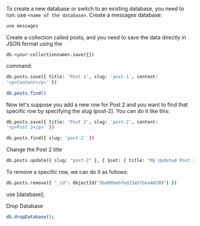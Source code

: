 To create a new database or switch to an existing database, you need to run: use
```<name of the database>```. Create a messages database:

```sh
use messages
```

Create a collection called posts, and you need to save the data
directly in JSON format using the 
```
db.<your-collectionname>.save({})
```
command:

```sh
db.posts.save({ title: 'Post 1', slug: 'post-1', content:
'<p>Content</p>' })
```

```sh
db.posts.find()
```

Now let's suppose you add a new row for Post 2 and you want to find that
specific row by specifying the slug (post-2). You can do it like this:

```sh
db.posts.save({ title: 'Post 2', slug: 'post-2', content:
'<p>Post 2</p>' })
```

```sh
db.posts.find({ slug: 'post-2' })
```

Change the Post 2 title

```sh
db.posts.update({ slug: "post-2" }, { $set: { title: "My Updated Post 2" }})
```

To remove a specific row, we can do it as follows:

```sh
db.posts.remove({ "_id": ObjectId("5bd00beb7ed13a57bea48209") })
```

use [database];

Drop Database
```sh
db.dropDatabase();
```